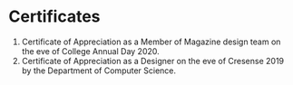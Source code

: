 # Certificates
1. Certificate of Appreciation as a Member of Magazine design team on the eve of College Annual Day 2020.
2. Certificate of Appreciation as a Designer on the eve of Cresense 2019 by the Department of Computer Science.
